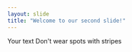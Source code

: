 ```yaml
---
layout: slide
title: "Welcome to our second slide!"
---
```

Your text
Don't wear spots with stripes

